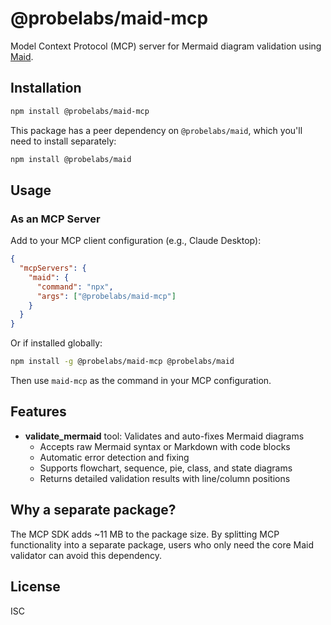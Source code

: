 # @probelabs/maid-mcp

Model Context Protocol (MCP) server for Mermaid diagram validation using [Maid](https://github.com/probelabs/maid).

## Installation

```bash
npm install @probelabs/maid-mcp
```

This package has a peer dependency on `@probelabs/maid`, which you'll need to install separately:

```bash
npm install @probelabs/maid
```

## Usage

### As an MCP Server

Add to your MCP client configuration (e.g., Claude Desktop):

```json
{
  "mcpServers": {
    "maid": {
      "command": "npx",
      "args": ["@probelabs/maid-mcp"]
    }
  }
}
```

Or if installed globally:

```bash
npm install -g @probelabs/maid-mcp @probelabs/maid
```

Then use `maid-mcp` as the command in your MCP configuration.

## Features

- **validate_mermaid** tool: Validates and auto-fixes Mermaid diagrams
  - Accepts raw Mermaid syntax or Markdown with code blocks
  - Automatic error detection and fixing
  - Supports flowchart, sequence, pie, class, and state diagrams
  - Returns detailed validation results with line/column positions

## Why a separate package?

The MCP SDK adds ~11 MB to the package size. By splitting MCP functionality into a separate package, users who only need the core Maid validator can avoid this dependency.

## License

ISC
